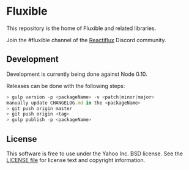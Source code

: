 # Fluxible

This repository is the home of Fluxible and related libraries.

Join the #fluxible channel of the [Reactiflux](http://reactiflux.com) Discord community.

## Development

Development is currently being done against Node 0.10.

Releases can be done with the following steps:

```js
> gulp version -p <packageName> -v <patch|minor|major>
manually update CHANGELOG.md in the <packageName>
> git push origin master
> git push origin <tag>
> gulp publish -p <packageName>
```

## License

This software is free to use under the Yahoo Inc. BSD license.
See the [LICENSE file][] for license text and copyright information.

[LICENSE file]: https://github.com/yahoo/fluxible/blob/master/LICENSE.md
